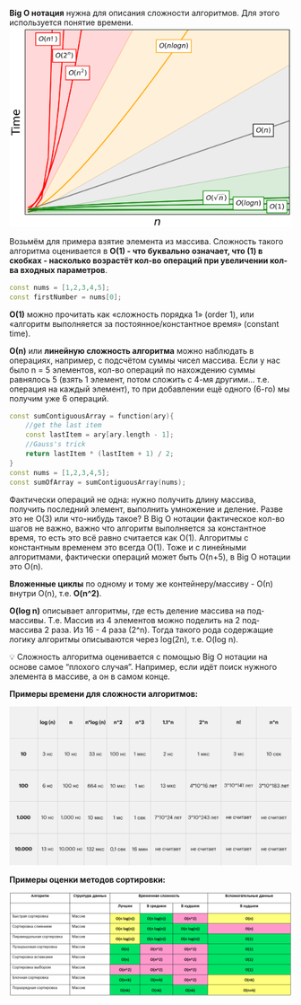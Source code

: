 **Big O нотация** нужна для описания сложности алгоритмов. Для этого используется понятие времени.
 ![Untitled](image-storage/Untitled%208.png)

Возьмём для примера взятие элемента из массива. Сложность такого алгоритма оценивается в **О(1) - что буквально означает, что (1) в скобках - насколько возрастёт кол-во операций при увеличении кол-ва входных параметров**.

```cpp
const nums = [1,2,3,4,5];
const firstNumber = nums[0];
```

**O(1)** можно прочитать как «сложность порядка 1» (order 1), или «алгоритм выполняется за постоянное/константное время» (constant time).

**О(n)** или **линейную сложность алгоритма** можно наблюдать в операциях, например, с подсчётом суммы чисел массива. Если у нас было n = 5 элементов, кол-во операций по нахождению суммы равнялось 5 (взять 1 элемент, потом сложить с 4-мя другими… т.е. операция на каждый элемент), то при добавлении ещё одного (6-го) мы получим уже 6 операций. 

```cpp
const sumContiguousArray = function(ary){
	//get the last item
	const lastItem = ary[ary.length - 1];
	//Gauss's trick
	return lastItem * (lastItem + 1) / 2;
}
const nums = [1,2,3,4,5];
const sumOfArray = sumContiguousArray(nums); 
```

Фактически операций не одна: нужно получить длину массива, получить последний элемент, выполнить умножение и деление. Разве это не O(3) или что-нибудь такое? В Big O нотации фактическое кол-во шагов не важно, важно что алгоритм выполняется за константное время, то есть это всё равно считается как O(1). Алгоритмы с константным временем это всегда O(1). Тоже и с линейными алгоритмами, фактически операций может быть O(n+5), в Big O нотации это O(n).

**Вложенные циклы** по одному и тому же контейнеру/массиву - О(n) внутри O(n), т.е. **O(n^2)**.

**O(log n)** описывает алгоритмы, где есть деление массива на под-массивы. Т.е. Массив из 4 элементов можно поделить на 2 под-массива 2 раза. Из 16 - 4 раза (2^n). Тогда такого рода содержащие логику алгоритмы описываются через log(2n), т.е. O(log n).

<aside>
💡 Сложность алгоритма оценивается с помощью Big O нотации на основе самое “плохого случая”. Например, если идёт поиск нужного элемента в массиве, а он в самом конце.

</aside>

**Примеры времени для сложности алгоритмов:**

![Untitled](image-storage/Untitled%209.png)

**Примеры оценки методов сортировки:**

![Untitled](image-storage/Untitled%2010.png)